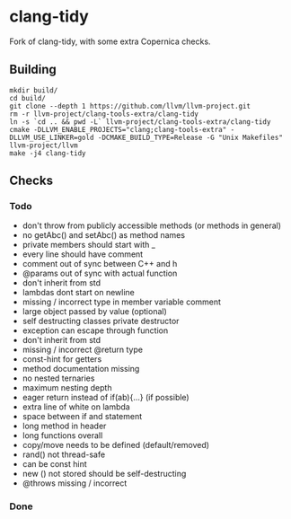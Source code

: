 # clang-tidy
Fork of clang-tidy, with some extra Copernica checks.

## Building

```
mkdir build/
cd build/
git clone --depth 1 https://github.com/llvm/llvm-project.git
rm -r llvm-project/clang-tools-extra/clang-tidy
ln -s `cd .. && pwd -L` llvm-project/clang-tools-extra/clang-tidy
cmake -DLLVM_ENABLE_PROJECTS="clang;clang-tools-extra" -DLLVM_USE_LINKER=gold -DCMAKE_BUILD_TYPE=Release -G "Unix Makefiles" llvm-project/llvm
make -j4 clang-tidy
```

## Checks
### Todo
- don't throw from publicly accessible methods (or methods in general)
- no getAbc() and setAbc() as method names
- private members should start with _
- every line should have comment
- comment out of sync between C++ and h
- @params out of sync with actual function 
- don't inherit from std
- lambdas dont start on newline
- missing / incorrect type in member variable comment
- large object passed by value (optional)
- self destructing classes private destructor
- exception can escape through function
- don't inherit from std
- missing / incorrect @return type
- const-hint for getters
- method documentation missing
- no nested ternaries
- maximum nesting depth
- eager return instead of if(ab){...} (if possible)
- extra line of white on lambda
- space between if and statement
- long method in header
- long functions overall
- copy/move needs to be defined (default/removed)
- rand() not thread-safe
- can be const hint
- new () not stored should be self-destructing
- @throws missing / incorrect

### Done

